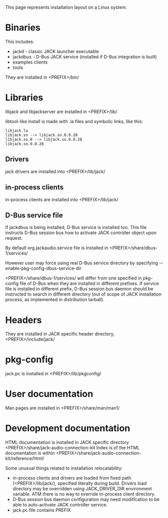 This page represents installation layout on a Linux system.

# Binaries
This includes:
* jackd - classic JACK launcher executable
* jackdbus - D-Bus JACK service (installed if D-Bus integration is built)
* examples clients
* tools

They are installed in &lt;PREFIX&gt;/bin/

# Libraries
libjack and libjackserver are installed in &lt;PREFIX&gt;/lib/

libtool-like install is made with .la files and symbolic links, like this:
	
	libjack.la
	libjack.so --> libjack.so.0.0.28
	libjack.so.0 --> libjack.so.0.0.28
	libjack.so.0.0.28
	
## Drivers
jack drivers are installed into &lt;PREFIX&gt;/lib/jack/
## in-process clients
in-process clients are installed into &lt;PREFIX&gt;/lib/jack/
## D-Bus service file
If jackdbus is being installed, D-Bus service is installed too. This file instructs D-Bus session bus how to activate JACK controller object upon request.

By default org.jackaudio.service file is installed in &lt;PREFIX&gt;/share/dbus-1/services/

However user may force using real D-Bus service directory by specifying --enable-pkg-config-dbus-service-dir

&lt;PREFIX&gt;/share/dbus-1/services/ will differ from one specified in pkg-config file of D-Bus when they are installed in different prefixes. If service file is installed in different prefix, D-Bus session bus daemon should be instructed to search in different directory (out of scope of JACK installation process, as implemented in distribution tarball).

# Headers
They are installed in JACK specific header directory, &lt;PREFIX&gt;/include/jack/
# pkg-config
jack.pc is installed in &lt;PREFIX&gt;/lib/pkgconfig/
# User documentation
Man pages are installed in &lt;PREFIX&gt;/share/man/man1/
# Development documentation
HTML documentation is installed in JACK specific directory &lt;PREFIX&gt;/share/jack-audio-connection-kit
Index is of the HTML documentation is within &lt;PREFIX&gt;/share/jack-audio-connection-kit/reference/html/

Some unusual things related to installation relocatability:
* in-process clients and drivers are loaded from fixed path (&lt;PREFIX&gt;/lib/jack/), specified literally during build. Drivers load directory may be overridden using JACK_DRIVER_DIR environment variable. ATM there is no way to override in-process client directory.
* D-Bus session bus daemon configuration may need modification to be able to auto-activate JACK controller service.
* jack.pc file contains PREFIX
